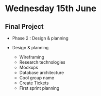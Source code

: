 # Wednesday 15th June

## Final Project  
+ Phase 2 : Design & planning

+ Design & planning 
  + Wireframing
  + Research technologies
  + Mockups 
  + Database architecture
  + Cool group name
  + Create Tickets 
  + First sprint planning